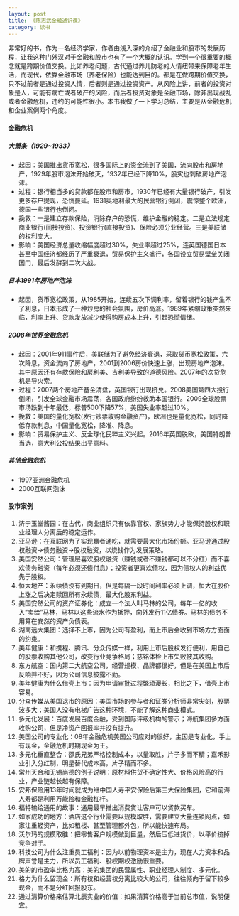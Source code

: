 ```yaml
---
layout: post
title: 《陈志武金融通识课》
category: 读书
---
```


非常好的书，作为一名经济学家，作者由浅入深的介绍了金融业和股市的发展历程，让我这种门外汉对于金融和股市也有了一个大概的认识。学到一个很重要的概念就是跨期价值交换。比如养老问题，古代通过养儿防老的人情纽带来保障老年生活，而现代，依靠金融市场（养老保险）也能达到目的。都是在做跨期价值交换，只不过前者是通过投资人情，后者则是通过投资资产。从风险上讲，前者的投资对象是人，可能有病亡或者破产的风险，而后者投资对象是金融市场，除非出现战乱或者金融危机，违约的可能性很小。本书我做了一下学习总结，主要是从金融危机和企业案例两个角度。

#### 金融危机

##### 大萧条（1929~1933）
* 起因：美国推出货币宽松，很多国际上的资金流到了美国，流向股市和房地产，1929年股市泡沫开始破灭，1932年已经下降10%，股灾也刺破房地产泡沫。
* 过程：银行相当多的贷款都在股市和房市，1930年已经有大量银行破产，引发更多存户提现，恐慌蔓延。1931奥地利最大的民营银行倒闭，震惊整个欧洲，德国一些银行也倒闭。
* 挽救：一是建立存款保险，消除存户的恐慌，维护金融的稳定。二是立法规定商业银行(间接投资)、投资银行(直接投资)、保险必须分业经营。三是美联储的权利变大。
* 影响：美国经济总量收缩幅度超过30%，失业率超过25%，连英国德国日本甚至中国经济都经历了严重衰退，贸易保护主义盛行，各国设立贸易壁垒关闭国门，最后发酵到二次大战。

##### 日本1991年房地产泡沫
* 起因，货币宽松政策，从1985开始，连续五次下调利率，留着银行的钱产生不了利息，日本形成了一种炒房的社会氛围，房价高涨。1989年紧缩政策突然来临，利率上升、贷款发放减少使得购房成本上升，引起恐慌情绪。

##### 2008年世界金融危机
* 起因：2001年911事件后，美联储为了避免经济衰退，采取货币宽松政策，六次降息，资金流向了房地产，2001到2006房价快速上涨，出现房地产泡沫。其中原因还有存款保险和房利美、吉利美导致的道德风险。2007年的次贷危机是导火索。
* 过程：2007两个房地产基金清盘，英国银行出现挤兑。2008美国第四大投行倒闭，引发全球金融市场震荡，各国政府纷纷救助本国银行。2009全球股票市场跌到十年最低，标普500下降57%，美国失业率超过10%。
* 挽救：美国的量化宽松(发行钞票收购金融资产)，欧洲也是量化宽松，同时降低存款利息，中国量化宽松，降准、降息。
* 影响：贸易保护主义、反全球化民粹主义兴起。2016年英国脱欧，美国特朗普当选，意大利公投结果出乎意料。

##### 其他金融危机
* 1997亚洲金融危机
* 2000互联网泡沫

#### 股市案例
1. 济宁玉堂酱园：在古代，商业组织只有依靠官权、家族势力才能保持股权和职业经理人分离后的稳定运作。
1. 亚马逊：在互联网为了实现赢者通吃，就需要最大化市场份额。亚马逊通过股权融资->债务融资->股权融资，以烧钱作为发展策略。
1. 美国安然公司：管理层喜欢股权融资（赚钱或者不赚钱都可以不分红）而不喜欢债务融资（每年必须还债付息）；投资者更喜欢债权，因为债权人的利益优先于股权。
1. 恒大地产：永续债没有到期日，但是每隔一段时间利率必须上调，恒大在股价上涨之后决定赎回所有永续债，最大化股东利益。
1. 美国安然公司的资产证券化：成立一个法人叫马林的公司，每年一亿的收入“卖给”马林，马林以这些流水作为抵押，向外发行11亿债券。马林的债务不用算在安然的资产负债表。
1. 湖南远大集团：选择不上市，因为公司有盈利，而上市后会收到市场方方面面的约束。
1. 美年健康：和携程、腾讯、分众传媒一样，利用上市后股权发行便利，用自己的股票收购其他公司，改变行业竞争格局；慈铭体检上市失败被其收购。
1. 东方航空：国内第二大航空公司，经营规模、品牌都很好，但是在美国上市后反响并不好，因为公司信息披露不勤。
1. 美年健康为什么借壳上市：因为申请审批过程繁琐漫长，相比之下，借壳上市容易。
1. 分众传媒从美国退市的原因：美国市场的参与者和证券分析师非常尖刻，股票波多大；美国人没有电梯广告这种环境，不能了解这种商业模式。
1. 多元化发展：百度发展百度金融，受到国际评级机构的警示；海航集团多方面收购公司，但是净资产回报率并没有提升。
1. 美国公司的专业化：08年金融危机美国公司应对的很好，主因是专业化，手上有现金，金融危机时期现金为王。
1. 多元化垂直整合：邵氏兄弟严格控制成本，以量取胜，片子多而不精；嘉禾影业引入分红制，明星替代成本高，片子精而不多。
1. 常州天合和无锡尚德的例子说明：原材料供货不确定性大、价格风险高的行业，产业链越长越有保障。
1. 安邦保险用13年时间就成为继中国人寿平安保险后第三大保险集团，它和前海人寿都是利用万能险和金融杠杆。
1. 福特输给通用的故事：通用最早推出消费贷让客户可以贷款买车。
1. 如家成功的地方：酒店这个行业需要以规模取胜，需要建立大量连锁网点，如家注重轻资产，比如租楼、甚至管理都外包，所以能快速布局。
1. 沃尔玛的规模取胜：把零售客户规模做到巨量，然后压低进货价，以平价挤掉竞争对手。
1. 科技公司为什么注重员工福利：因为以前物理资本是主力，现在人力资本和品牌声誉是主力，所以员工福利、股权期权激励很重要。
1. 美的的市盈率比格力高：美的集团的民营属性、职业经理人制度、多元化。
1. 格力为什么留现金：所有权和经营权分离比较大的公司，往往倾向于留下较多现金，而不是分红回报股东。
1. 通过清算价格来估算北辰实业的价值：如果清算价格高于当前总市值，说明便宜。

























